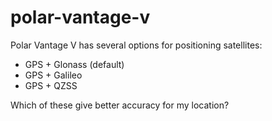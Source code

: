 # polar-vantage-v

Polar Vantage V has several options for positioning satellites:

- GPS + Glonass (default)
- GPS + Galileo
- GPS + QZSS

Which of these give better accuracy for my location?
